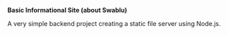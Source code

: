 <b>Basic Informational Site (about Swablu)</b>

<p>A very simple backend project creating a static file server using Node.js.</p>